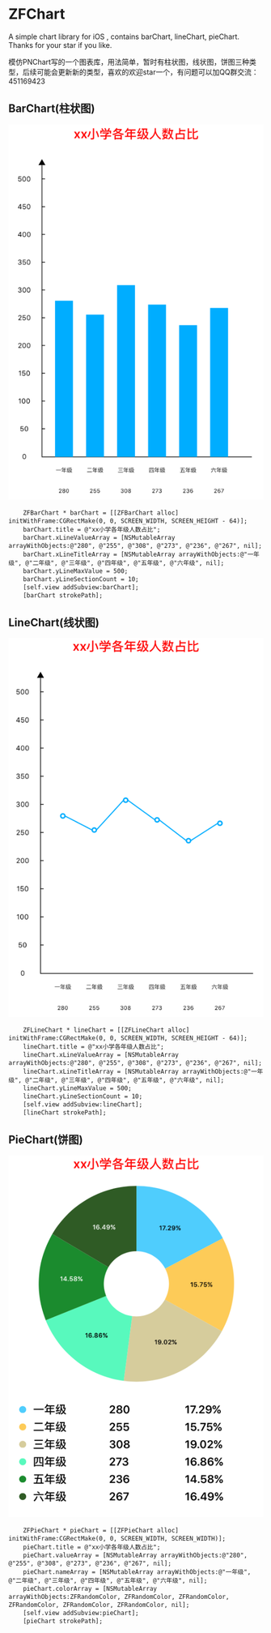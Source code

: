 # ZFChart
A simple chart library for iOS , contains barChart, lineChart, pieChart. Thanks for your star if you like.

模仿PNChart写的一个图表库，用法简单，暂时有柱状图，线状图，饼图三种类型，后续可能会更新新的类型，喜欢的欢迎star一个，有问题可以加QQ群交流：451169423

## BarChart(柱状图)

![](https://github.com/Zirkfied/Library/blob/master/bar.png)

        ZFBarChart * barChart = [[ZFBarChart alloc] initWithFrame:CGRectMake(0, 0, SCREEN_WIDTH, SCREEN_HEIGHT - 64)];  
        barChart.title = @"xx小学各年级人数占比";  
        barChart.xLineValueArray = [NSMutableArray arrayWithObjects:@"280", @"255", @"308", @"273", @"236", @"267", nil];  
        barChart.xLineTitleArray = [NSMutableArray arrayWithObjects:@"一年级", @"二年级", @"三年级", @"四年级", @"五年级", @"六年级", nil];
        barChart.yLineMaxValue = 500;
        barChart.yLineSectionCount = 10;
        [self.view addSubview:barChart];
        [barChart strokePath];
        
## LineChart(线状图)

![](https://github.com/Zirkfied/Library/blob/master/line.png)

        ZFLineChart * lineChart = [[ZFLineChart alloc] initWithFrame:CGRectMake(0, 0, SCREEN_WIDTH, SCREEN_HEIGHT - 64)];
        lineChart.title = @"xx小学各年级人数占比";
        lineChart.xLineValueArray = [NSMutableArray arrayWithObjects:@"280", @"255", @"308", @"273", @"236", @"267", nil];
        lineChart.xLineTitleArray = [NSMutableArray arrayWithObjects:@"一年级", @"二年级", @"三年级", @"四年级", @"五年级", @"六年级", nil];
        lineChart.yLineMaxValue = 500;
        lineChart.yLineSectionCount = 10;
        [self.view addSubview:lineChart];
        [lineChart strokePath];
        
## PieChart(饼图)

![](https://github.com/Zirkfied/Library/blob/master/pie.png)

        ZFPieChart * pieChart = [[ZFPieChart alloc] initWithFrame:CGRectMake(0, 0, SCREEN_WIDTH, SCREEN_WIDTH)];
        pieChart.title = @"xx小学各年级人数占比";
        pieChart.valueArray = [NSMutableArray arrayWithObjects:@"280", @"255", @"308", @"273", @"236", @"267", nil];
        pieChart.nameArray = [NSMutableArray arrayWithObjects:@"一年级", @"二年级", @"三年级", @"四年级", @"五年级", @"六年级", nil];
        pieChart.colorArray = [NSMutableArray arrayWithObjects:ZFRandomColor, ZFRandomColor, ZFRandomColor, ZFRandomColor, ZFRandomColor, ZFRandomColor, nil];
        [self.view addSubview:pieChart];
        [pieChart strokePath];


